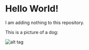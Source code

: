 Hello World!
============

I am adding nothing to this repository.

This is a picture of a dog:

![alt tag](http://www.lovethispic.com/uploaded_images/8925-Cute-Fluffy-Dog.jpg)



